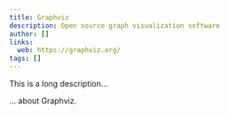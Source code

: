 ```yaml
---
title: Graphviz
description: Open source graph visualization software
author: []
links:
  web: https://graphviz.org/
tags: []
---
```


This is a long description...
<!--more-->
... about Graphviz.
